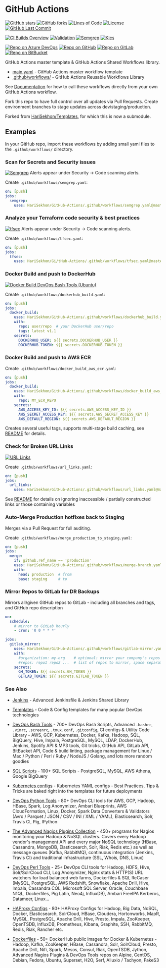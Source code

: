 # GitHub Actions

[![GitHub stars](https://img.shields.io/github/stars/HariSekhon/GitHub-Actions?logo=github)](https://github.com/HariSekhon/GitHub-Actions/stargazers)
[![GitHub forks](https://img.shields.io/github/forks/HariSekhon/GitHub-Actions?logo=github)](https://github.com/HariSekhon/GitHub-Actions/network)
[![Lines of Code](https://img.shields.io/badge/lines%20of%20code-2.1k-lightgrey?logo=codecademy)](https://github.com/HariSekhon/GitHub-Actions)
[![License](https://img.shields.io/github/license/HariSekhon/GitHub-Actions)](https://github.com/HariSekhon/GitHub-Actions/blob/master/LICENSE)
[![GitHub Last Commit](https://img.shields.io/github/last-commit/HariSekhon/GitHub-Actions?logo=github)](https://github.com/HariSekhon/GitHub-Actions/commits/master)

[![CI Builds Overview](https://img.shields.io/badge/CI%20Builds-Overview%20Page-blue?logo=circleci)](https://harisekhon.github.io/CI-CD/)
[![Validation](https://github.com/HariSekhon/GitHub-Actions/actions/workflows/validate.yaml/badge.svg)](https://github.com/HariSekhon/GitHub-Actions/actions/workflows/validate.yaml)
[![Semgrep](https://github.com/HariSekhon/GitHub-Actions/actions/workflows/semgrep.yaml/badge.svg)](https://github.com/HariSekhon/GitHub-Actions/actions/workflows/semgrep.yaml)
[![Kics](https://github.com/HariSekhon/GitHub-Actions/actions/workflows/kics.yaml/badge.svg)](https://github.com/HariSekhon/GitHub-Actions/actions/workflows/kics.yaml)

[![Repo on Azure DevOps](https://img.shields.io/badge/repo-Azure%20DevOps-0078D7?logo=azure%20devops)](https://dev.azure.com/harisekhon/GitHub/_git/GitHub-Actions)
[![Repo on GitHub](https://img.shields.io/badge/repo-GitHub-2088FF?logo=github)](https://github.com/HariSekhon/GitHub-Actions)
[![Repo on GitLab](https://img.shields.io/badge/repo-GitLab-FCA121?logo=gitlab)](https://gitlab.com/HariSekhon/GitHub-Actions)
[![Repo on BitBucket](https://img.shields.io/badge/repo-BitBucket-0052CC?logo=bitbucket)](https://bitbucket.org/HariSekhon/GitHub-Actions)

GitHub Actions master template & GitHub Actions Shared Workflows library.

- [main.yaml](https://github.com/HariSekhon/GitHub-Actions/blob/master/main.yaml) - GitHub Actions master workflow template
- [.github/workflows/](https://github.com/HariSekhon/GitHub-Actions/tree/master/.github/workflows) - GitHub Actions Reusable Workflows Library

See [Documentation](https://docs.github.com/en/actions/using-workflows/reusing-workflows#calling-a-reusable-workflow) for how to call these workflows directly from your own GitHub Actions workflow.

Fork this repo to have full control over all updates via Pull Requests. Create environment branches to stage updates across dev/staging/production.

Forked from [HariSekhon/Templates](https://github.com/HariSekhon/Templates), for which this is now a submodule.

## Examples

In your GitHub repo, import these workflows by adding small yaml files to the `.github/workflows/` directory.

### Scan for Secrets and Security issues

[![Semgrep](https://github.com/HariSekhon/GitHub-Actions/actions/workflows/semgrep.yaml/badge.svg)](https://github.com/HariSekhon/GitHub-Actions/actions/workflows/semgrep.yaml)
Alerts appear under Security -> Code scanning alerts.

Create `.github/workflows/semgrep.yaml`:
```yaml
on: [push]
jobs:
  semgrep:
    uses: HariSekhon/GitHub-Actions/.github/workflows/semgrep.yaml@master
```

### Analyze your Terraform code security & best practices

[![tfsec](https://github.com/HariSekhon/Terraform/actions/workflows/tfsec.yaml/badge.svg)](https://github.com/HariSekhon/Terraform/actions/workflows/tfsec.yaml)
Alerts appear under Security -> Code scanning alerts.

Create `.github/workflows/tfsec.yaml`:
```yaml
on: [push]
jobs:
  tfsec:
    uses: HariSekhon/Gi/tHub-Actions/.github/workflows/tfsec.yaml@master
```

### Docker Build and push to DockerHub

[![Docker Build DevOps Bash Tools (Ubuntu)](https://github.com/HariSekhon/Dockerfiles/actions/workflows/docker_build_devops_bash_tools_ubuntu.yaml/badge.svg)](https://github.com/HariSekhon/Dockerfiles/actions/workflows/docker_build_devops_bash_tools_ubuntu.yaml)

Create `.github/workflows/dockerhub_build.yaml`:
```yaml
on: [push]
jobs:
  docker_build:
    uses: HariSekhon/GitHub-Actions/.github/workflows/dockerhub_build.yaml@master
    with:
      repo: user/repo  # your DockerHub user/repo
      tags: latest v1.1
    secrets:
      DOCKERHUB_USER: ${{ secrets.DOCKERHUB_USER }}
      DOCKERHUB_TOKEN: ${{ secrets.DOCKERHUB_TOKEN }}
```

### Docker Build and push to AWS ECR

Create `.github/workflows/docker_build_aws_ecr.yaml`:
```yaml
on: [push]
jobs:
  docker_build:
    uses: HariSekhon/GitHub-Actions/.github/workflows/docker_build_aws_ecr.yaml@master
    with:
      repo: MY_ECR_REPO
    secrets:
      AWS_ACCESS_KEY_ID: ${{ secrets.AWS_ACCESS_KEY_ID }}
      AWS_SECRET_ACCESS_KEY: ${{ secrets.AWS_SECRET_ACCESS_KEY }}
      AWS_DEFAULT_REGION: ${{ secrets.AWS_DEFAULT_REGION }}
```
Creates several useful tags, supports multi-stage build caching, see [README](https://github.com/HariSekhon/GitHub-Actions/blob/master/.github/workflows/README.md) for details.

### Check for Broken URL Links

[![URL Links](https://github.com/HariSekhon/GitHub-Actions/actions/workflows/url_links.yaml/badge.svg)](https://github.com/HariSekhon/GitHub-Actions/actions/workflows/url_links.yaml)

Create `.github/workflows/url_links.yaml`:
```yaml
on: [push]
jobs:
  url_links:
    uses: HariSekhon/GitHub-Actions/.github/workflows/url_links.yaml@master
```
See [README](https://github.com/HariSekhon/GitHub-Actions/blob/master/.github/workflows/README.md) for details on ignoring inaccessible / partially constructed links or those containing variables

### Auto-Merge Production hotfixes back to Staging

Merges via a Pull Request for full auditing.

Create `.github/workflows/merge_production_to_staging.yaml`:
```yaml
on: [push]
jobs:
  merge:
    if: github.ref_name == 'production'
    uses: HariSekhon/GitHub-Actions/.github/workflows/merge-branch.yaml@master
    with:
      head: production  # from
      base: staging     # to
```

### Mirror Repos to GitLab for DR Backups

Mirrors all/given GitHub repos to GitLab - including all branches and tags, and GitHub repo description

```yaml
on:
  schedule:
    # mirror to GitLab hourly
    - cron: '0 0 * * *'

jobs:
  gitlab_mirror:
    uses: HariSekhon/GitHub-Actions/.github/workflows/gitlab-mirror.yaml@master
    with:
      #organization: my-org    # optional: mirror your company's repos instead of your personal repos
      #repos: repo1 repo2 ...  # list of repos to mirror, space separated, rather than all repos
    secrets:
      GH_TOKEN: ${{ secrets.GH_TOKEN }}
      GITLAB_TOKEN: ${{ secrets.GITLAB_TOKEN }}
```

### See Also

- [Jenkins](https://github.com/HariSekhon/Jenkins) - Advanced Jenkinsfile & Jenkins Shared Library

- [Templates](https://github.com/HariSekhon/Templates) - Code & Config templates for many popular DevOps technologies

- [DevOps Bash Tools](https://github.com/HariSekhon/DevOps-Bash-tools) - 700+ DevOps Bash Scripts, Advanced `.bashrc`, `.vimrc`, `.screenrc`, `.tmux.conf`, `.gitconfig`, CI configs & Utility Code Library - AWS, GCP, Kubernetes, Docker, Kafka, Hadoop, SQL, BigQuery, Hive, Impala, PostgreSQL, MySQL, LDAP, DockerHub, Jenkins, Spotify API & MP3 tools, Git tricks, GitHub API, GitLab API, BitBucket API, Code & build linting, package management for Linux / Mac / Python / Perl / Ruby / NodeJS / Golang, and lots more random goodies

- [SQL Scripts](https://github.com/HariSekhon/SQL-scripts) - 100+ SQL Scripts - PostgreSQL, MySQL, AWS Athena, Google BigQuery

- [Kubernetes configs](https://github.com/HariSekhon/Kubernetes-configs) - Kubernetes YAML configs - Best Practices, Tips & Tricks are baked right into the templates for future deployments

- [DevOps Python Tools](https://github.com/HariSekhon/DevOps-Python-tools) - 80+ DevOps CLI tools for AWS, GCP, Hadoop, HBase, Spark, Log Anonymizer, Ambari Blueprints, AWS CloudFormation, Linux, Docker, Spark Data Converters & Validators (Avro / Parquet / JSON / CSV / INI / XML / YAML), Elasticsearch, Solr, Travis CI, Pig, IPython

- [The Advanced Nagios Plugins Collection](https://github.com/HariSekhon/Nagios-Plugins) - 450+ programs for Nagios monitoring your Hadoop & NoSQL clusters. Covers every Hadoop vendor's management API and every major NoSQL technology (HBase, Cassandra, MongoDB, Elasticsearch, Solr, Riak, Redis etc.) as well as message queues (Kafka, RabbitMQ), continuous integration (Jenkins, Travis CI) and traditional infrastructure (SSL, Whois, DNS, Linux)

- [DevOps Perl Tools](https://github.com/harisekhon/perl-tools) - 25+ DevOps CLI tools for Hadoop, HDFS, Hive, Solr/SolrCloud CLI, Log Anonymizer, Nginx stats & HTTP(S) URL watchers for load balanced web farms, Dockerfiles & SQL ReCaser (MySQL, PostgreSQL, AWS Redshift, Snowflake, Apache Drill, Hive, Impala, Cassandra CQL, Microsoft SQL Server, Oracle, Couchbase N1QL, Dockerfiles, Pig Latin, Neo4j, InfluxDB), Ambari FreeIPA Kerberos, Datameer, Linux...

- [HAProxy Configs](https://github.com/HariSekhon/HAProxy-configs) - 80+ HAProxy Configs for Hadoop, Big Data, NoSQL, Docker, Elasticsearch, SolrCloud, HBase, Cloudera, Hortonworks, MapR, MySQL, PostgreSQL, Apache Drill, Hive, Presto, Impala, ZooKeeper, OpenTSDB, InfluxDB, Prometheus, Kibana, Graphite, SSH, RabbitMQ, Redis, Riak, Rancher etc.

- [Dockerfiles](https://github.com/HariSekhon/Dockerfiles) - 50+ DockerHub public images for Docker & Kubernetes - Hadoop, Kafka, ZooKeeper, HBase, Cassandra, Solr, SolrCloud, Presto, Apache Drill, Nifi, Spark, Mesos, Consul, Riak, OpenTSDB, Jython, Advanced Nagios Plugins & DevOps Tools repos on Alpine, CentOS, Debian, Fedora, Ubuntu, Superset, H2O, Serf, Alluxio / Tachyon, FakeS3
